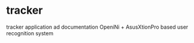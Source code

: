 # tracker
tracker application ad documentation 
OpeniNi + AsusXtionPro based user recognition system
